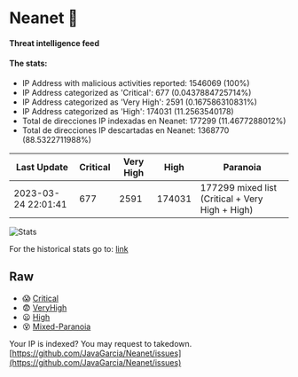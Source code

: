 # Neanet :hocho:
#### Threat intelligence feed
#### The stats:

- IP Address with malicious activities reported: 1546069 (100%)
- IP Address categorized as 'Critical':  677 (0.0437884725714%)
- IP Address categorized as 'Very High':  2591 (0.167586310831%)
- IP Address categorized as 'High':  174031 (11.2563540178)
- Total de direcciones IP indexadas en Neanet:  177299 (11.4677288012%)
- Total de direcciones IP descartadas en Neanet:  1368770 (88.5322711988%)

| Last Update | Critical | Very High | High | Paranoia |
| --- | --- | --- | --- | --- |
| 2023-03-24 22:01:41 | 677 | 2591 | 174031 | 177299 mixed list (Critical + Very High + High)|

![Stats](https://docs.google.com/spreadsheets/d/e/2PACX-1vSnaNMIXVabIpDJjufMlzH7poXnshF3mgd8Is1g9ytUEzVsP5my4Trn8f-xkoLLQ38xpL3HtmUexLo6/pubchart?oid=501124687&format=image)

For the historical stats go to: [link](/stats.csv)
## Raw
- :scream: [Critical](https://raw.githubusercontent.com/JavaGarcia/Neanet/master/blacklists/neanet_critical.txt)
- :fearful: [VeryHigh](https://raw.githubusercontent.com/JavaGarcia/Neanet/master/blacklists/neanet_veryHigh.txtt)
- :frowning: [High](https://raw.githubusercontent.com/JavaGarcia/Neanet/master/blacklists/neanet_high.txt)
- :dizzy_face: [Mixed-Paranoia](https://raw.githubusercontent.com/JavaGarcia/Neanet/master/blacklists/neanet_all.txt)


Your IP is indexed? You may request to takedown. [https://github.com/JavaGarcia/Neanet/issues](https://github.com/JavaGarcia/Neanet/issues)


















































































































































































































































































































































































































































































































































































































































































































































































































































































































































































































































































































































































































































































































































































































































































































































































































































































































































































































































































































































































































































































































































































































































































































































































































































































































































































































































































































































































































































































































































































































































































































































































































































































































































































































































































































































































































































































































































































































































































































































































































































































































































































































































































































































































































































































































































































































































































































































































































































































































































































































































































































































































































































































































































































































































































































































































































































































































































































































































































































































































































































































































































































































































































































































































































































































































































































































































































































































































































































































































































































































































































































































































































































































































































































































































































































































































































































































































































































































































































































































































































































































































































































































































































































































































































































































































































































































































































































































































































































































































































































































































































































































































































































































































































































































































































































































































































































































































































































































































































































































































































































































































































































































































































































